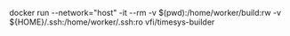 docker run --network="host" -it --rm -v $(pwd):/home/worker/build:rw -v ${HOME}/.ssh:/home/worker/.ssh:ro vfi/timesys-builder
